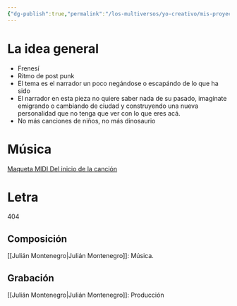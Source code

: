 ```yaml
---
{"dg-publish":true,"permalink":"/los-multiversos/yo-creativo/mis-proyectos-publicos/impostor/s4-post-punk/"}
---
```


# La idea general
- Frenesí
- Ritmo de post punk
- El tema es el narrador un poco negándose o escapándo de lo que ha sido
- El narrador en esta pieza no quiere saber nada de su pasado, imagínate emigrando o cambiando de ciudad y construyendo una nueva personalidad que no tenga que ver con lo que eres acá.
- No más canciones de niños, no más dinosaurio
# Música
[Maqueta MIDI Del inicio de la canción](https://drive.google.com/file/d/1-ZmS79trxEwaba9qUEvKYY-LPYQ_fIoR/view?usp=sharing)
# Letra
404
## Composición
[[Julián Montenegro\|Julián Montenegro]]: Música.
## Grabación
[[Julián Montenegro\|Julián Montenegro]]: Producción
